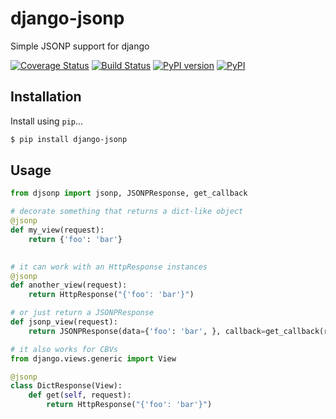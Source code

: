 # django-jsonp
Simple JSONP support for django 

[![Coverage Status](https://coveralls.io/repos/ZhukovAlexander/django-jsonp/badge.svg?branch=master&service=github)](https://coveralls.io/github/ZhukovAlexander/django-jsonp?branch=master)
[![Build Status](https://travis-ci.org/ZhukovAlexander/django-jsonp.svg)](https://travis-ci.org/ZhukovAlexander/django-jsonp)
[![PyPI version](https://badge.fury.io/py/django_jsonp.svg)](http://badge.fury.io/py/django_jsonp)
[![PyPI](https://img.shields.io/pypi/pyversions/django-jsonp.svg)](https://pypi.python.org/pypi/django-jsonp/)

## Installation

Install using `pip`...

```bash
$ pip install django-jsonp
```

## Usage

```python
from djsonp import jsonp, JSONPResponse, get_callback

# decorate something that returns a dict-like object
@jsonp
def my_view(request):
    return {'foo': 'bar'}
    

# it can work with an HttpResponse instances
@jsonp
def another_view(request):
    return HttpResponse("{'foo': 'bar'}")

# or just return a JSONPResponse
def jsonp_view(request):
    return JSONPResponse(data={'foo': 'bar', }, callback=get_callback(request))

# it also works for CBVs
from django.views.generic import View

@jsonp
class DictResponse(View):
    def get(self, request):
        return HttpResponse("{'foo': 'bar'}")
```
